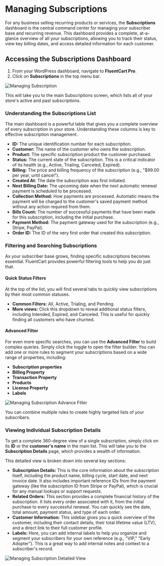 # Managing Subscriptions

For any business selling recurring products or services, the **Subscriptions** dashboard is the central command center for managing your subscriber base and recurring revenue. This dashboard provides a complete, at-a-glance overview of all your subscriptions, allowing you to track their status, view key billing dates, and access detailed information for each customer.

## Accessing the Subscriptions Dashboard

1.  From your WordPress dashboard, navigate to **FluentCart Pro**.
2.  Click on **Subscriptions** in the top menu bar.

![Managing Subscription](/images/product-types-creation/managing-subscription/managing-subscription-1.webp)

This will take you to the main Subscriptions screen, which lists all of your store's active and past subscriptions.

### Understanding the Subscriptions List

The main dashboard is a powerful table that gives you a complete overview of every subscription in your store. Understanding these columns is key to effective subscription management.

* **ID:** The unique identification number for each subscription.
* **Customer:** The name of the customer who owns the subscription.
* **Product:** The specific subscription product the customer purchased.
* **Status:** The current state of the subscription. This is a critical indicator of its health (e.g., Active, Trialing, Canceled, Expired).
* **Billing:** The price and billing frequency of the subscription (e.g., "$99.00 per year, until cancel").
* **Created At:** The date the subscription was first initiated.
* **Next Billing Date:** The upcoming date when the next automatic renewal payment is scheduled to be processed.
* **Collection Method:** How payments are processed. Automatic means the payment will be charged to the customer's saved payment method without any action required from them.
* **Bills Count:** The number of successful payments that have been made for this subscription, including the initial purchase.
* **Payment Method:** The payment gateway used for the subscription (e.g., Stripe, PayPal).
* **Order ID:** The ID of the very first order that created this subscription.

### Filtering and Searching Subscriptions

As your subscriber base grows, finding specific subscriptions becomes essential. FluentCart provides powerful filtering tools to help you do just that.

#### Quick Status Filters

At the top of the list, you will find several tabs to quickly view subscriptions by their most common statuses.

* **Common Filters:** All, Active, Trialing, and Pending.
* **More views:** Click this dropdown to reveal additional status filters, including Intended, Expired, and Canceled. This is useful for quickly finding all customers who have churned.

#### Advanced Filter

For even more specific searches, you can use the **Advanced Filter** to build complex queries. Simply click the toggle to open the filter builder. You can add one or more rules to segment your subscriptions based on a wide range of properties, including:

* **Subscription properties** 
* **Billing Property** 
* **Transaction Property**
* **Products**
* **License Property**
* **Labels**

![Managing Subscription Advance Filter](/images/product-types-creation/managing-subscription/managing-subscription-2.webp)

You can combine multiple rules to create highly targeted lists of your subscribers.

### Viewing Individual Subscription Details

To get a complete 360-degree view of a single subscription, simply click on its **ID** or the **customer's name** in the main list. This will take you to the **Subscription Details** page, which provides a wealth of information.

This detailed view is broken down into several key sections:

* **Subscription Details:** This is the core information about the subscription itself, including the product name, billing cycle, start date, and next invoice date. It also includes important reference IDs from the payment gateway (like the subscription ID from Stripe or PayPal), which is crucial for any manual lookups or support requests.
* **Related Orders:** This section provides a complete financial history of the subscription. It lists every order associated with it, from the initial purchase to every successful renewal. You can quickly see the date, total amount, payment status, and type of each order.
* **Customer Information:** This sidebar gives you a quick overview of the customer, including their contact details, their total lifetime value (LTV), and a direct link to their full customer profile.
* **Labels:** Here, you can add internal labels to help you organize and segment your subscribers for your own reference (e.g., "VIP," "Early Adopter"). This is a great way to add internal notes and context to a subscriber's record.

![Managing Subscription Detailed View](/images/product-types-creation/managing-subscription/managing-subscription-3.webp)